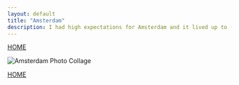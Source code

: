```yaml
---
layout: default
title: "Amsterdam"
description: I had high expectations for Amsterdam and it lived up to (exceeded even) every single one of them
---
```

[HOME](index.md)

![Amsterdam Photo Collage](/img/AMST.jpg)


[HOME](index.md)
